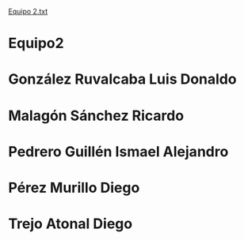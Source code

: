 [Equipo 2.txt](https://github.com/Ruvals444/Equipo2/files/7095351/Equipo.2.txt)
# Equipo2
# González Ruvalcaba Luis Donaldo
# Malagón Sánchez Ricardo 
# Pedrero Guillén Ismael Alejandro 
# Pérez Murillo Diego 
# Trejo Atonal Diego 

